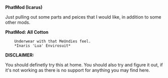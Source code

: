__PhatMod (Icarus)__

Just pulling out some parts and peices that I would like,
in addition to some other mods.


__PhatMod: All Cotton__

        Underwear with that MeUndies feel.
		*Inaris 'Lua' Envirosuit*


__DISCLAIMER:__

You should definetly try this at home. You should also try and figure it out, if it's not working as there is no support for anything you may find here.


